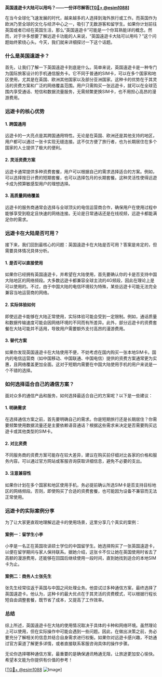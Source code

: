 **英国遠遊卡大陆可以用吗？——一份详尽解答[[TG💪+ @esim1088](https://t.me/s/esim1088)]**

在当今全球化飞速发展的时代，越来越多的人选择到海外旅行或工作。而英国作为欧洲乃至全球的文化与经济中心之一，吸引了无数游客和留学生。如果你计划前往英国或者已经在英国生活，那么“英国遠遊卡”可能是一个你耳熟能详的概念。然而，对于许多想要了解远遊卡功能的人来说，“英国遠遊卡大陆可以用吗？”这个问题始终萦绕心头。今天，我们就来详细探讨一下这个话题。

### **什么是英国遠遊卡？**

首先，让我们了解一下英国遠遊卡到底是什么。简单来说，英国遠遊卡是一种专门为国际旅客设计的手机通信服务卡。它不同于普通的SIM卡，可以在多个国家和地区使用，尤其是在英国、欧洲其他国家以及部分亚洲国家。这种卡的优势在于其灵活的资费方案和广泛的网络覆盖范围。用户只需购买一张远遊卡，就可以在全球范围内享受通话、短信和数据流量服务，无需频繁更换SIM卡，也不用担心高昂的漫游费用。

### **远遊卡的核心优势**

#### **1. 跨国通用**
远遊卡的一大亮点是其跨国通用特性。无论是在英国、欧洲还是其他支持的地区，用户都可以通过一张卡实现无缝连接。这不仅方便了旅行者，也为长期居住在多个国家的人士提供了极大的便利。

#### **2. 灵活资费方案**
远遊卡通常提供多种资费套餐，用户可以根据自己的需求选择适合的方案。例如，可以选择按日计费的短期套餐，也可以选择包月的长期套餐。这种灵活性使得远遊卡成为预算敏感型用户的理想选择。

#### **3. 高质量网络覆盖**
远遊卡的服务商通常会选择与全球顶尖的电信运营商合作，确保用户在使用过程中能够享受到稳定且快速的网络连接。无论是日常通话还是在线视频，远遊卡都能满足你的需求。

### **远遊卡在大陆是否可用？**

接下来，我们回到最核心的问题：英国遠遊卡在大陆是否可用？答案是肯定的，但需要具体情况具体分析。

#### **1. 是否可以直接使用**
如果你已经拥有英国遠遊卡，并希望在大陆使用，首先要确认你的卡是否支持中国大陆地区的网络频段。大多数远遊卡都兼容全球主流的4G频段，因此在理论上是可以使用的。不过，由于中国大陆的电信环境较为特殊，某些远遊卡可能无法完全兼容当地运营商的网络。

#### **2. 实际体验如何**
即使远遊卡能够在大陆正常使用，实际体验可能会受到一定限制。例如，通话质量和数据传输速度可能会因网络环境的不同而有所差异。此外，部分远遊卡的资费套餐在大陆可能并不适用，导致用户需要额外支付高昂的漫游费用。

#### **3. 替代方案**
如果你发现英国遠遊卡在大陆使用不便，不妨考虑在国内购买一张本地SIM卡。国内的电信运营商（如中国移动、中国联通、中国电信）提供的资费方案通常更为实惠，且网络覆盖更加全面。这对于短期内需要在中国大陆使用手机的用户来说是一个不错的选择。

### **如何选择适合自己的通信方案？**

面对众多的通信产品和服务，如何选择最适合自己的方案呢？以下是一些建议：

#### **1. 明确需求**
在选择通信方案之前，首先要明确自己的需求。你是短期旅行还是长期居住？你需要频繁使用数据流量还是主要依赖语音通话？根据这些需求来决定是否需要购买远遊卡或其他类型的SIM卡。

#### **2. 对比资费**
不同服务商的资费方案可能存在较大差异，建议在购买前仔细对比各家的价格和服务内容。可以通过官方网站或客服咨询获取详细信息，避免不必要的支出。

#### **3. 注意兼容性**
如果你计划在多个国家和地区使用手机，务必提前确认所选SIM卡是否支持目标地区的网络频段。否则，即使购买了合适的资费套餐，也可能因为设备不兼容而无法正常使用。

### **远遊卡的实际案例分享**

为了让大家更直观地理解远遊卡的使用场景，这里分享几个真实的案例：

#### **案例一：留学生小李**
小李是一名正在英国攻读硕士学位的中国留学生。她选择购买了一张英国遠遊卡，以便在留学期间与家人保持联系。据她介绍，这张卡不仅让她在英国使用时省去了高额的漫游费用，还能够在回国后继续使用一段时间，直到她找到适合的本地SIM卡为止。

#### **案例二：商务人士张先生**
张先生经常往返于英国与中国之间处理业务。他尝试过多种通信方案，最终选择了英国遠遊卡。他认为，这种卡的最大优点在于其灵活的资费模式，可以根据行程长短自由调整套餐，既节省了成本，又提高了工作效率。

### **总结**

综上所述，英国遠遊卡在大陆的使用情况取决于具体的卡种和网络环境。虽然理论上可以使用，但在实际操作中可能会遇到一些问题。因此，在做出决策之前，务必要充分了解相关的信息并结合自身需求进行权衡。如果你对远遊卡感兴趣，不妨通过官方渠道了解更多详情，或者直接联系客服咨询具体的操作步骤。

无论你选择哪种通信方案，最重要的是确保通讯畅通无阻，让旅途更加安心愉快。希望本文能为你提供有价值的参考！

[[TG💪+ @esim1088](https://t.me/s/esim1088) ![Image](https://i.postimg.cc/4NQfJmqS/Snipaste-2025-05-13-00-14-12.png)]